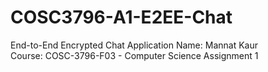 # COSC3796-A1-E2EE-Chat
End-to-End Encrypted Chat Application
Name: Mannat Kaur  
Course: COSC-3796-F03 - Computer Science Assignment 1  


